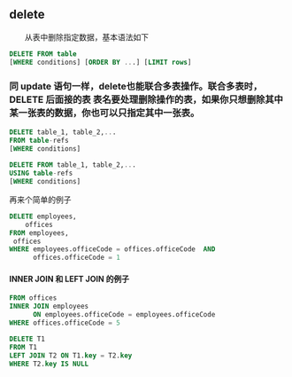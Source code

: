 ## delete
　　从表中删除指定数据，基本语法如下
```sql
DELETE FROM table   
[WHERE conditions] [ORDER BY ...] [LIMIT rows]
```

### 同 update 语句一样，delete也能联合多表操作。联合多表时，DELETE 后面接的表  表名要处理删除操作的表，如果你只想删除其中某一张表的数据，你也可以只指定其中一张表。
```sql
DELETE table_1, table_2,...
FROM table-refs   
[WHERE conditions]
 
DELETE FROM table_1, table_2,...
USING table-refs
[WHERE conditions]
```

再来个简单的例子
```sql
DELETE employees, 
    offices 
FROM employees, 
 offices 
WHERE employees.officeCode = offices.officeCode  AND 
      offices.officeCode = 1
```

#### INNER JOIN 和  LEFT JOIN 的例子
```sql
FROM offices
INNER JOIN employees 
      ON employees.officeCode = employees.officeCode
WHERE offices.officeCode = 5
```

```sql
DELETE T1
FROM T1 
LEFT JOIN T2 ON T1.key = T2.key 
WHERE T2.key IS NULL
```